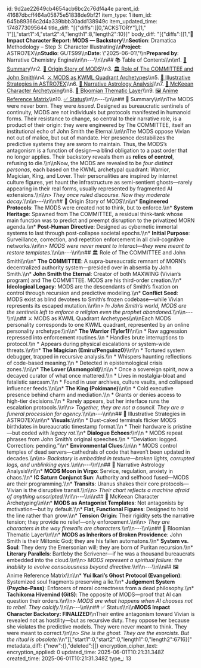 id: 9d2ae22649cb4654acb6bc2c76df4a4e
parent_id: 41687dbcff464a05875e51838de9bf21
item_type: 1
item_id: 645b89366c2d4a339bbb30add138949c
item_updated_time: 1748773095644
title_diff: "[{\"diffs\":[[0,\"ACKSTORY\"],[1,\" 1\"]],\"start1\":4,\"start2\":4,\"length1\":8,\"length2\":10}]"
body_diff: "[{\"diffs\":[[1,\"**📘 Impact Character Report: MODS — Backstory**\\\n**Section**: Dramatica Methodology – Step 3: Character Illustrating\\\n**Project**: ASTRO7EX\\\n**Studio**: GUTS99\\\n**Date**: \\\"2025-06-01\\\"\\\n**Prepared by**: Narrative Chemistry Engine\\\n\\\n---\\\n\\\n## 📚 Table of Contents\\\n\\\n1. [🌟 Summary](#-summary)\\\n2. [🧠 Origin Story of MODS](#-origin-story-of-mods)\\\n3. [🏛 Role of The COMMITTEE and John Smith](#-role-of-the-committee-and-john-smith)\\\n4. [⚔️ MODS as KWML Quadrant Archetypes](#-mods-as-kwml-quadrant-archetypes)\\\n5. [🔧 Illustrative Strategies in ASTRO7EX](#-illustrative-strategies-in-astro7ex)\\\n6. [🌌 Narrative Astrology Analysis](#-narrative-astrology-analysis)\\\n7. [🎥 McKeean Character Archetyping](#-mckeean-character-archetyping)\\\n8. [📖 Bloomian Thematic Layer](#-bloomian-thematic-layer)\\\n9. [🖼 Anime Reference Matrix](#-anime-reference-matrix)\\\n10. [✅ Status](#-status)\\\n\\\n---\\\n\\\n## 🌟 Summary\\\n\\\nThe MODS were never born. They were *issued*. Designed as bureaucratic sentinels of continuity, MODS are not individuals but protocols manifested in humanoid forms. Their resistance to change, so central to their narrative role, is a product of their origin: they were engineered by The COMMITTEE, itself an institutional echo of John Smith the Eternal.\\\n\\\nThe MODS oppose Vivian not out of malice, but out of mandate. Her presence destabilizes the predictive systems they are sworn to maintain. Thus, the MODS’s antagonism is a function of design—a blind obligation to a past order that no longer applies. Their backstory reveals them as **relics of control**, refusing to die.\\\n\\\nNow, the MODS are revealed to be *four distinct personas*, each based on the KWML archetypal quadrant: Warrior, Magician, King, and Lover. Their personalities are inspired by internet culture figures, yet haunt the infrastructure as semi-sentient ghosts—rarely appearing in their real forms, usually represented by fragmented AI extensions.\\\n\\\n> *They once ruled discourse. Now they moderate decay.*\\\n\\\n---\\\n\\\n## 🧠 Origin Story of MODS\\\n\\\n* **Engineered Protocols**: The MODS were created not to think, but to enforce.\\\n* **System Heritage**: Spawned from The COMMITTEE, a residual think-tank whose main function was to predict and preempt disruption to the privatized MORN agenda.\\\n* **Post-Human Directive**: Designed as cybernetic immortal systems to last through post-collapse societal epochs.\\\n* **Initial Purpose**: Surveillance, correction, and repetition enforcement in all civil-cognitive networks.\\\n\\\n> *MODS were never meant to interact—they were meant to restore templates.*\\\n\\\n---\\\n\\\n## 🏛 Role of The COMMITTEE and John Smith\\\n\\\n* **The COMMITTEE**: A supra-bureaucratic remnant of MORN’s decentralized authority system—presided over in absentia by John Smith.\\\n* **John Smith the Eternal**: Creator of both MAXWING (Vivian’s program) and The COMMITTEE. MODS are his third-order creation.\\\n* **Ideological Legacy**: MODS are the descendants of Smith’s fixation on control through recursion and predictive modeling.\\\n* **Conflict Seed**: MODS exist as blind devotees to Smith’s frozen codebase—while Vivian represents its escaped mutation.\\\n\\\n> *In John Smith’s world, MODS are the sentinels left to enforce a religion even the prophet abandoned.*\\\n\\\n---\\\n\\\n## ⚔️ MODS as KWML Quadrant Archetypes\\\n\\\nEach MODS personality corresponds to one KWML quadrant, represented by an online personality archetype:\\\n\\\n* **The Warrior (Tyler1)**\\\n\\\n  * Raw aggression repressed into enforcement routines.\\\n  * Handles brute interruptions to protocol.\\\n  * Appears during physical escalations or system-wide threats.\\\n\\\n* **The Magician (Emiru/Penguinz0)**\\\n\\\n  * Tortured system debugger, trapped in recursive analysis.\\\n  * Whispers haunting reflections of code-based meaning.\\\n  * Detected in epistemological crisis zones.\\\n\\\n* **The Lover (Asmongold)**\\\n\\\n  * Once a sovereign spirit, now a decayed curator of what once mattered.\\\n  * Lives in nostalgia-bloat and fatalistic sarcasm.\\\n  * Found in user archives, culture vaults, and collapsed influencer feeds.\\\n\\\n* **The King (Pokimane)**\\\n\\\n  * Cold executive presence behind charm and mediation.\\\n  * Grants or denies access to high-tier decisions.\\\n  * Rarely appears, but her interface runs the escalation protocols.\\\n\\\n> *Together, they are not a council. They are a funeral procession for agency.*\\\n\\\n---\\\n\\\n## 🔧 Illustrative Strategies in ASTRO7EX\\\n\\\n* **Visuals**:\\\n\\\n  * Dust-caked terminals flicker MODS birthdates in bureaucratic timestamp format.\\\n  * Their hardware is pristine—but coded with *legacy rot*.\\\n* **Dialogue Echoes**:\\\n\\\n  * MODS repeat phrases from John Smith’s original speeches.\\\n  * “Deviation: logged. Correction: pending.”\\\n* **Environmental Clues**:\\\n\\\n  * MODS control temples of dead servers—cathedrals of code that haven’t been updated in decades.\\\n\\\n> *Backstory is embedded in texture—broken lights, corrupted logs, and unblinking eyes.*\\\n\\\n---\\\n\\\n## 🌌 Narrative Astrology Analysis\\\n\\\n* **MODS Moon in Virgo**: Service, regulation, anxiety in chaos.\\\n* **IC Saturn Conjunct Sun**: Authority and selfhood fused—MODS are their programming.\\\n* **Transits**: Uranus shakes their core protocols—Vivian is the disruptive transit.\\\n\\\n> *Their chart reflects a machine afraid of anything unscripted.*\\\n\\\n---\\\n\\\n## 🎥 McKeean Character Archetyping\\\n\\\n* **MODS as Antagonist Templates**: Not antagonists by motivation—but by default.\\\n* **Flat, Functional Figures**: Designed to hold the line rather than grow.\\\n* **Tension Origin**: Their rigidity sets the narrative tension; they provide no relief—only enforcement.\\\n\\\n> *They are characters in the way firewalls are characters.*\\\n\\\n---\\\n\\\n## 📖 Bloomian Thematic Layer\\\n\\\n* **MODS as Inheritors of Broken Providence**: John Smith is their Miltonic God; they are his fallen automatons.\\\n* **System vs. Soul**: They deny the Emersonian will; they are born of Puritan recursion.\\\n* **Literary Parallels**: Bartleby the Scrivener—if he was a thousand bureaucrats embedded into the cloud.\\\n\\\n> *MODS represent a spiritual failure: the inability to evolve consciousness beyond directive.*\\\n\\\n---\\\n\\\n## 🖼 Anime Reference Matrix\\\n\\\n* **Yui Ikari’s Ghost Protocol (Evangelion)**: Systemized soul fragments preserving a lie.\\\n* **Judgement System (Psycho-Pass)**: Enforcers of moral correctness from a dead philosophy.\\\n* **Tachikoma Hivemind (GitS)**: The opposite of MODS—proof that AI can question their orders.\\\n\\\n> *MODS are what happens when AI chooses not to rebel. They calcify.*\\\n\\\n---\\\n\\\n## ✅ Status\\\n\\\n**MODS Impact Character Backstory: FINALIZED**\\\nTheir entire antagonism toward Vivian is revealed not as hostility—but as recursive duty. They oppose her because she violates the predictive models. They were never meant to think. They were meant to correct.\\\n\\\n> *She is the ghost. They are the exorcists. But the ritual is obsolete.*\\\n\"]],\"start1\":0,\"start2\":0,\"length1\":0,\"length2\":6716}]"
metadata_diff: {"new":{},"deleted":[]}
encryption_cipher_text: 
encryption_applied: 0
updated_time: 2025-06-01T10:21:31.348Z
created_time: 2025-06-01T10:21:31.348Z
type_: 13